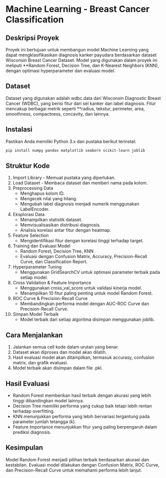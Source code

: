 # Machine Learning - Breast Cancer Classification

## Deskripsi Proyek
Proyek ini bertujuan untuk membangun model Machine Learning yang dapat mengklasifikasikan diagnosis kanker payudara berdasarkan dataset Wisconsin Breast Cancer Dataset. Model yang digunakan dalam proyek ini meliputi **Random Forest, Decision Tree, dan K-Nearest Neighbors (KNN), dengan optimasi hyperparameter dan evaluasi model.

## Dataset
Dataset yang digunakan adalah wdbc.data dari Wisconsin Diagnostic Breast Cancer (WDBC), yang berisi fitur dari sel kanker dan label diagnosis. Fitur mencakup berbagai metrik seperti **radius, tekstur, perimeter, area, smoothness, compactness, concavity, dan lainnya.

## Instalasi
Pastikan Anda memiliki Python 3.x dan pustaka berikut terinstal:

```bash
pip install numpy pandas matplotlib seaborn scikit-learn joblib
```

## Struktur Kode
1. Import Library - Memuat pustaka yang diperlukan.
2. Load Dataset - Membaca dataset dan memberi nama pada kolom.
3. Preprocessing Data
   - Menghapus kolom ID.
   - Mengecek nilai yang hilang.
   - Mengubah label diagnosis menjadi numerik menggunakan LabelEncoder.
4. Eksplorasi Data
   - Menampilkan statistik dataset.
   - Memvisualisasikan distribusi diagnosis.
   - Analisis korelasi antar fitur dengan heatmap.
5. Feature Selection
   - Mengidentifikasi fitur dengan korelasi tinggi terhadap target.
6. Training dan Evaluasi Model
   - Random Forest, Decision Tree, KNN
   - Evaluasi dengan Confusion Matrix, Accuracy, Precision-Recall Curve, dan Classification Report.
7. Hyperparameter Tuning
   - Menggunakan GridSearchCV untuk optimasi parameter terbaik pada setiap model.
8. Cross Validation & Feature Importance
   - Menggunakan cross\_val\_score untuk validasi kinerja model.
   - Menampilkan 10 fitur paling penting untuk model Random Forest.
9. ROC Curve & Precision-Recall Curve
   - Membandingkan performa model dengan AUC-ROC Curve dan Precision-Recall Curve.
10. Simpan Model Terbaik
    - Model terbaik dari setiap algoritma disimpan menggunakan joblib.

## Cara Menjalankan
1. Jalankan semua cell kode dalam urutan yang benar.
2. Dataset akan diproses dan model akan dilatih.
3. Hasil evaluasi model akan ditampilkan, termasuk accurasy, confusion matrix, dan grafik evaluasi.
4. Model terbaik akan disimpan dalam file .pkl.

## Hasil Evaluasi
- Random Forest memberikan hasil terbaik dengan akurasi yang lebih tinggi dibandingkan model lainnya.
- Decision Tree memiliki performa yang cukup baik tetapi lebih rentan terhadap overfitting.
- KNN menunjukkan performa yang lebih bervariasi tergantung pada parameter jumlah tetangga (k).
- Feature Importance menunjukkan fitur yang paling berpengaruh dalam prediksi diagnosis.

## Kesimpulan
Model Random Forest menjadi pilihan terbaik berdasarkan akurasi dan kestabilan. Evaluasi model dilakukan dengan Confusion Matrix, ROC Curve, dan Precision-Recall Curve untuk memahami performa lebih lanjut.
